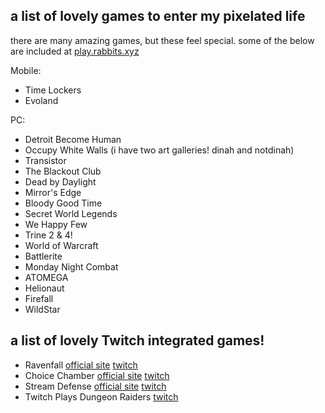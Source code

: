 ## a list of lovely games to enter my pixelated life

there are many amazing games, but these feel special. some of the below are included at [play.rabbits.xyz](https://play.rabbits.xyz/)

Mobile:
- Time Lockers
- Evoland

PC:
- Detroit Become Human
- Occupy White Walls (i have two art galleries! dinah and notdinah)
- Transistor
- The Blackout Club
- Dead by Daylight
- Mirror's Edge
- Bloody Good Time
- Secret World Legends
- We Happy Few
- Trine 2 & 4!
- World of Warcraft
- Battlerite
- Monday Night Combat
- ATOMEGA
- Helionaut
- Firefall
- WildStar

## a list of lovely Twitch integrated games!
- Ravenfall [official site](https://www.ravenfall.stream/) [twitch](https://twitch.tv/zerratar)
- Choice Chamber [official site](https://choicechamber.com/) [twitch](https://www.twitch.tv/directory/game/choice%20chamber)
- Stream Defense [official site](http://www.streamdefense.com/) [twitch](https://www.twitch.tv/archonthewizard)
- Twitch Plays Dungeon Raiders [twitch](https://www.twitch.tv/room_001)

